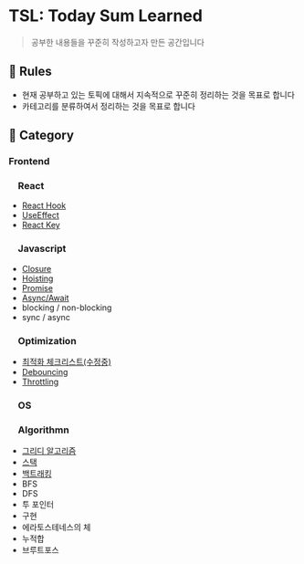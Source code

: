 # TSL: Today Sum Learned
> 공부한 내용들을 꾸준히 작성하고자 만든 공간입니다

## 📍 Rules
  - 현재 공부하고 있는 토픽에 대해서 지속적으로 꾸준히 정리하는 것을 목표로 합니다 </br>
  - 카테고리를 분류하여서 정리하는 것을 목표로 합니다

## 📍 Category
### Frontend
### &emsp;React
- [React Hook](https://github.com/intersoom/TSL/blob/main/Front-end/React/ReactHook.md)
- [UseEffect](https://github.com/intersoom/TSL/blob/main/Front-end/React/UseEffect.md)
- [React Key](https://github.com/intersoom/TSL/blob/main/Front-end/React/ReactKey.md)
### &emsp;Javascript
- [Closure](https://github.com/intersoom/TSL/blob/main/Front-end/Javascript/Closure.md)
- [Hoisting](https://github.com/intersoom/TSL/blob/main/Front-end/Javascript/Hoisting.md)
- [Promise](https://github.com/intersoom/TSL/blob/main/Front-end/Javascript/Promise.md)
- [Async/Await](https://github.com/intersoom/TSL/blob/main/Front-end/Javascript/AsyncAwait.md)
- blocking / non-blocking
- sync / async
### &emsp;Optimization
- [최적화 체크리스트(수정중)](https://github.com/intersoom/TSL/blob/main/Front-end/Optimization/Optimiazation.md)
- [Debouncing](https://github.com/intersoom/TSL/blob/main/Front-end/Optimization/Debouncing.md)
- [Throttling](https://github.com/intersoom/TSL/blob/main/Front-end/Optimization/Throttling.md)
### &emsp;OS
### &emsp;Algorithmn
- [그리디 알고리즘](https://github.com/intersoom/TSL/blob/main/Algorithm/Greedy.md)
- [스택](https://github.com/intersoom/TSL/blob/main/Algorithm/Stack.md)
- [백트래킹](https://github.com/intersoom/TSL/blob/main/Algorithm/BackTracking.md)
- BFS
- DFS
- 투 포인터
- 구현
- 에라토스테네스의 체
- 누적합
- 브루트포스

